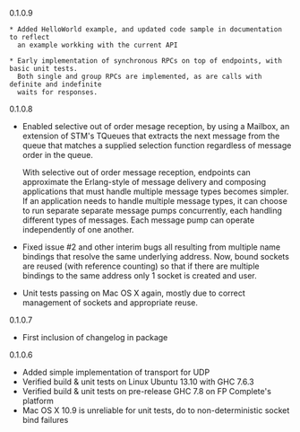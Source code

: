 0.1.0.9

    * Added HelloWorld example, and updated code sample in documentation to reflect
      an example workking with the current API
      
    * Early implementation of synchronous RPCs on top of endpoints, with basic unit tests.
      Both single and group RPCs are implemented, as are calls with definite and indefinite
      waits for responses.
      
0.1.0.8

 * Enabled selective out of order mesage reception, by using a Mailbox, an extension of STM's
   TQueues that extracts the next message from the queue that matches a supplied selection
   function regardless of message order in the queue.

   With selective out of order message reception, endpoints can approximate the
   Erlang-style of message delivery and composing applications that must handle multiple
   message types becomes simpler. If an application needs to handle multiple message types,
   it can choose to run separate separate message pumps concurrently, each handling different
   types of messages. Each message pump can operate independently of one another.

 * Fixed issue #2 and other interim bugs all resulting from multiple name bindings that resolve
   the same underlying address.  Now, bound sockets are reused (with reference counting) so 
   that if there are multiple bindings to the same address only 1 socket is created and user.

 * Unit tests passing on Mac OS X again, mostly due to correct management of sockets and 
   appropriate reuse.
 
0.1.0.7

  * First inclusion of changelog in package
  
0.1.0.6

 * Added simple implementation of transport for UDP
 * Verified build & unit tests on Linux Ubuntu 13.10 with GHC 7.6.3
 * Verified build & unit tests on pre-release GHC 7.8 on FP Complete's platform
 * Mac OS X 10.9 is unreliable for unit tests, do to non-deterministic socket bind failures
